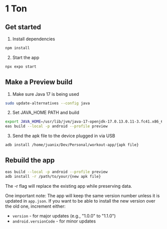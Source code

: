 # 1 Ton

## Get started

1. Install dependencies
```bash
npm install
```

2. Start the app
```bash
npx expo start
```

## Make a Preview build
1. Make sure Java 17 is being used
```bash
sudo update-alternatives --config java
```

2. Set JAVA_HOME PATH and build
```bash
export JAVA_HOME=/usr/lib/jvm/java-17-openjdk-17.0.13.0.11-3.fc41.x86_64
eas build --local -p android --profile preview
```

3. Send the apk file to the device plugged in via USB
```bash
adb install /home/juanix/Dev/Personal/workout-app/{apk file}
```

## Rebuild the app
```bash
eas build --local -p android --profile preview
adb install -r /path/to/your/{new apk file}
```
The -r flag will replace the existing app while preserving data.

One important note: The app will keep the same version number unless it is updated in `app.json`. If you want to be
able to install the new version over the old one, increment either:
- `version` - for major updates (e.g., "1.0.0" to "1.1.0")
- `android.versionCode` - for minor updates
